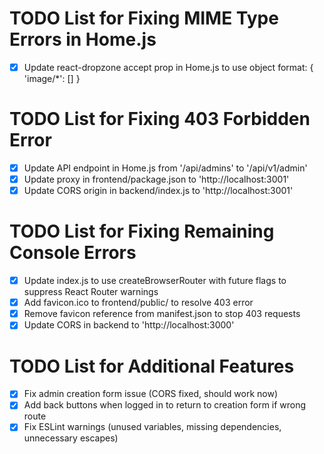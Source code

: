 # TODO List for Fixing MIME Type Errors in Home.js

- [x] Update react-dropzone accept prop in Home.js to use object format: { 'image/*': [] }

# TODO List for Fixing 403 Forbidden Error

- [x] Update API endpoint in Home.js from '/api/admins' to '/api/v1/admin'
- [x] Update proxy in frontend/package.json to 'http://localhost:3001'
- [x] Update CORS origin in backend/index.js to 'http://localhost:3001'

# TODO List for Fixing Remaining Console Errors

- [x] Update index.js to use createBrowserRouter with future flags to suppress React Router warnings
- [x] Add favicon.ico to frontend/public/ to resolve 403 error
- [x] Remove favicon reference from manifest.json to stop 403 requests
- [x] Update CORS in backend to 'http://localhost:3000'

# TODO List for Additional Features

- [x] Fix admin creation form issue (CORS fixed, should work now)
- [x] Add back buttons when logged in to return to creation form if wrong route
- [x] Fix ESLint warnings (unused variables, missing dependencies, unnecessary escapes)

